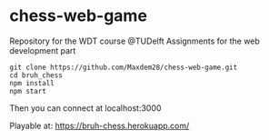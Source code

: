 # chess-web-game
Repository for the WDT course @TUDelft Assignments for the web development part

```console
git clone https://github.com/Maxdem28/chess-web-game.git
cd bruh_chess
npm install
npm start
```
Then you can connect at localhost:3000

Playable at:
https://bruh-chess.herokuapp.com/
